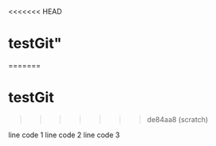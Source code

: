 <<<<<<< HEAD
# testGit"
=======
# testGit
>>>>>>> de84aa8 (scratch)

line code 1
line code 2
line code 3
